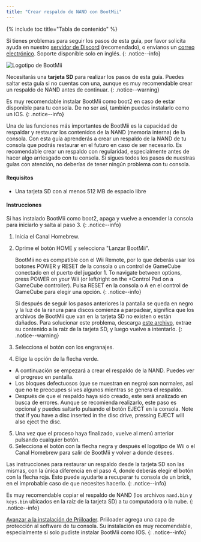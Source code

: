 ```yaml
---
title: "Crear respaldo de NAND con BootMii"
---
```


{% include toc title="Tabla de contenido" %}

Si tienes problemas para seguir los pasos de esta guía, por favor solicita ayuda en nuestro [servidor de Discord](https://discord.gg/rc24) (recomendado), o envíanos un [correo electrónico](mailto:support@riiconnect24.net). Soporte disponible solo en inglés.
{: .notice--info}

![Logotipo de BootMii](/images/bootmii.png)

Necesitarás una **tarjeta SD** para realizar los pasos de esta guía. Puedes saltar esta guía si no cuentas con una, aunque es muy recomendable crear un respaldo de NAND antes de continuar.
{: .notice--warning}

Es muy recomendable instalar BootMii como boot2 en caso de estar disponible para tu consola. De no ser así, también puedes instalarlo como un IOS.
{: .notice--info}

Una de las funciones más importantes de BootMii es la capacidad de respaldar y restaurar los contenidos de la NAND (memoria interna) de la consola. Con esta guía aprenderás a crear un respaldo de la NAND de tu consola que podrás restaurar en el futuro en caso de ser necesario. Es recomendable crear un respaldo con regularidad, especialmente antes de hacer algo arriesgado con tu consola. Si sigues todos los pasos de nuestras guías con atención, no deberías de tener ningún problema con tu consola.

#### Requisitos
* Una tarjeta SD con al menos 512 MB de espacio libre

#### Instrucciones
Si has instalado BootMii como boot2, apaga y vuelve a encender la consola para iniciarlo y salta al paso 3.
{: .notice--info}
1. Inicia el Canal Homebrew.
2. Oprime el botón HOME y selecciona "Lanzar BootMii".

    BootMii no es compatible con el Wii Remote, por lo que deberás usar los botones POWER y RESET de la consola o un control de GameCube conectado en el puerto del jugador 1. To navigate between options, press POWER on your Wii (or left/right on the +Control Pad on a GameCube controller). Pulsa RESET en la consola o A en el control de GameCube para elegir una opción.
    {: .notice--info}


    Si después de seguir los pasos anteriores la pantalla se queda en negro y la luz de la ranura para discos comienza a parpadear, significa que los archivos de BootMii que van en la tarjeta SD no existen o están dañados. Para solucionar este problema, descarga [este archivo](https://static.hackmii.com/bootmii_sd_files.zip), extrae su contenido a la raíz de la tarjeta SD, y luego vuelve a intentarlo.
    {: .notice--warning}

3. Selecciona el botón con los engranajes.
4. Elige la opción de la flecha verde.
- A continuación se empezará a crear el respaldo de la NAND. Puedes ver el progreso en pantalla.
- Los bloques defectuosos (que se muestran en negro) son normales, así que no te preocupes si ves algunos mientras se genera el respaldo.
- Después de que el respaldo haya sido creado, este será analizado en busca de errores. Aunque se recomienda realizarlo, este paso es opcional y puedes saltarlo pulsando el botón EJECT en la consola. Note that if you have a disc inserted in the disc drive, pressing EJECT will also eject the disc.
5. Una vez que el proceso haya finalizado, vuelve al menú anterior pulsando cualquier botón.
6. Selecciona el botón con la flecha negra y después el logotipo de Wii o el Canal Homebrew para salir de BootMii y volver a donde desees.

Las instrucciones para restaurar un respaldo desde la tarjeta SD son las mismas, con la única diferencia en el paso 4, donde deberás elegir el botón con la flecha roja. Esto puede ayudarte a recuperar tu consola de un brick, en el improbable caso de que necesites hacerlo.
{: .notice--info}

Es muy recomendable copiar el respaldo de NAND (los archivos `nand.bin` y `keys.bin` ubicados en la raíz de la tarjeta SD) a tu computadora o la nube.
{: .notice--info}

[Avanzar a la instalación de Priiloader](priiloader). Priiloader agrega una capa de protección al software de tu consola. Su instalación es muy recomendable, especialmente si solo pudiste instalar BootMii como IOS.
{: .notice--info}
